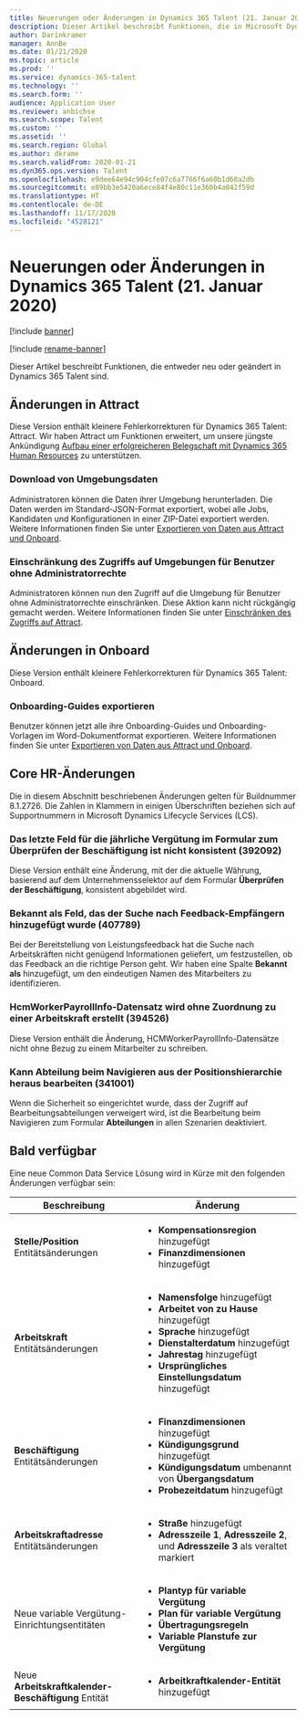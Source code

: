```yaml
---
title: Neuerungen oder Änderungen in Dynamics 365 Talent (21. Januar 2020)
description: Dieser Artikel beschreibt Funktionen, die in Microsoft Dynamics 365 Talent neu oder geändert wurden.
author: Darinkramer
manager: AnnBe
ms.date: 01/21/2020
ms.topic: article
ms.prod: ''
ms.service: dynamics-365-talent
ms.technology: ''
ms.search.form: ''
audience: Application User
ms.reviewer: anbichse
ms.search.scope: Talent
ms.custom: ''
ms.assetid: ''
ms.search.region: Global
ms.author: dkrame
ms.search.validFrom: 2020-01-21
ms.dyn365.ops.version: Talent
ms.openlocfilehash: e9dee64e94c904cfe07c6a7766f6a60b1d60a2db
ms.sourcegitcommit: e89bb3e5420a6ece84f4e80c11e360b4a042f59d
ms.translationtype: HT
ms.contentlocale: de-DE
ms.lasthandoff: 11/17/2020
ms.locfileid: "4528121"
---
```

# <a name="whats-new-or-changed-in-dynamics-365-talent-january-21-2020"></a>Neuerungen oder Änderungen in Dynamics 365 Talent (21. Januar 2020)

[!include [banner](includes/banner.md)]

[!include [rename-banner](~/includes/cc-data-platform-banner.md)]

Dieser Artikel beschreibt Funktionen, die entweder neu oder geändert in Dynamics 365 Talent sind.

## <a name="changes-in-attract"></a>Änderungen in Attract

Diese Version enthält kleinere Fehlerkorrekturen für Dynamics 365 Talent: Attract. Wir haben Attract um Funktionen erweitert, um unsere jüngste Ankündigung [Aufbau einer erfolgreicheren Belegschaft mit Dynamics 365 Human Resources](https://cloudblogs.microsoft.com/dynamics365/bdm/2019/12/06/building-a-more-successful-workforce-with-dynamics-365-human-resources/) zu unterstützen.

### <a name="download-environment-data"></a>Download von Umgebungsdaten

Administratoren können die Daten ihrer Umgebung herunterladen. Die Daten werden im Standard-JSON-Format exportiert, wobei alle Jobs, Kandidaten und Konfigurationen in einer ZIP-Datei exportiert werden. Weitere Informationen finden Sie unter [Exportieren von Daten aus Attract und Onboard](https://docs.microsoft.com/dynamics365/talent/attract-onboard-export-data).

### <a name="restricting-access-to-environments-for-non-admin-users"></a>Einschränkung des Zugriffs auf Umgebungen für Benutzer ohne Administratorrechte

Administratoren können nun den Zugriff auf die Umgebung für Benutzer ohne Administratorrechte einschränken. Diese Aktion kann nicht rückgängig gemacht werden. Weitere Informationen finden Sie unter [Einschränken des Zugriffs auf Attract](https://docs.microsoft.com/dynamics365/talent/attract-onboard-export-data#restrict-access-to-attract).

## <a name="changes-in-onboard"></a>Änderungen in Onboard

Diese Version enthält kleinere Fehlerkorrekturen für Dynamics 365 Talent: Onboard.

### <a name="exporting-onboarding-guides"></a>Onboarding-Guides exportieren

Benutzer können jetzt alle ihre Onboarding-Guides und Onboarding-Vorlagen im Word-Dokumentformat exportieren. Weitere Informationen finden Sie unter [Exportieren von Daten aus Attract und Onboard](https://docs.microsoft.com/dynamics365/talent/attract-onboard-export-data).

## <a name="changes-in-core-hr"></a>Core HR-Änderungen

Die in diesem Abschnitt beschriebenen Änderungen gelten für Buildnummer 8.1.2726. Die Zahlen in Klammern in einigen Überschriften beziehen sich auf Supportnummern in Microsoft Dynamics Lifecycle Services (LCS).

### <a name="most-recent-annual-compensation-field-in-verify-employment-form-isnt-consistent-392092"></a>Das letzte Feld für die jährliche Vergütung im Formular zum Überprüfen der Beschäftigung ist nicht konsistent (392092)

Diese Version enthält eine Änderung, mit der die aktuelle Währung, basierend auf dem Unternehmensselektor auf dem Formular **Überprüfen der Beschäftigung**, konsistent abgebildet wird.

### <a name="known-as-field-added-to-the-feedback-recipient-lookup-407789"></a>Bekannt als Feld, das der Suche nach Feedback-Empfängern hinzugefügt wurde (407789)

Bei der Bereitstellung von Leistungsfeedback hat die Suche nach Arbeitskräften nicht genügend Informationen geliefert, um festzustellen, ob das Feedback an die richtige Person geht. Wir haben eine Spalte **Bekannt als** hinzugefügt, um den eindeutigen Namen des Mitarbeiters zu identifizieren.
 
### <a name="hcmworkerpayrollinfo-record-is-created-without-an-association-to-a-worker-394526"></a>HcmWorkerPayrollInfo-Datensatz wird ohne Zuordnung zu einer Arbeitskraft erstellt (394526)

Diese Version enthält die Änderung, HCMWorkerPayrollInfo-Datensätze nicht ohne Bezug zu einem Mitarbeiter zu schreiben.

### <a name="able-to-edit-department-when-navigating-from-position-hierarchy-341001"></a>Kann Abteilung beim Navigieren aus der Positionshierarchie heraus bearbeiten (341001)

Wenn die Sicherheit so eingerichtet wurde, dass der Zugriff auf Bearbeitungsabteilungen verweigert wird, ist die Bearbeitung beim Navigieren zum Formular **Abteilungen** in allen Szenarien deaktiviert.

## <a name="coming-soon"></a>Bald verfügbar

Eine neue Common Data Service Lösung wird in Kürze mit den folgenden Änderungen verfügbar sein:

| Beschreibung | Änderung |
| --- | --- |
| **Stelle/Position** Entitätsänderungen | <ul><li>**Kompensationsregion** hinzugefügt</li><li>**Finanzdimensionen** hinzugefügt</li></ul> |
| **Arbeitskraft** Entitätsänderungen | <ul><li>**Namensfolge** hinzugefügt</li><li>**Arbeitet von zu Hause** hinzugefügt</li><li>**Sprache** hinzugefügt</li><li>**Dienstalterdatum** hinzugefügt</li><li>**Jahrestag** hinzugefügt</li><li>**Ursprüngliches Einstellungsdatum** hinzugefügt</li></ul> |
| **Beschäftigung** Entitätsänderungen | <ul><li>**Finanzdimensionen** hinzugefügt</li><li>**Kündigungsgrund** hinzugefügt</li><li>**Kündigungsdatum** umbenannt von **Übergangsdatum**</li><li>**Probezeitdatum** hinzugefügt</li></ul> |
| **Arbeitskraftadresse** Entitätsänderungen | <ul><li>**Straße** hinzugefügt</li><li>**Adresszeile 1**, **Adresszeile 2**, und **Adresszeile 3** als veraltet markiert</li></ul> |
| Neue variable Vergütung-Einrichtungsentitäten | <ul><li>**Plantyp für variable Vergütung**</li><li>**Plan für variable Vergütung**</li><li>**Übertragungsregeln**</li><li>**Variable Planstufe zur Vergütung**</li></ul> |
| Neue **Arbeitskraftkalender-Beschäftigung** Entität | <ul><li>**Arbeitkraftkalender-Entität** hinzugefügt</li></ul> |
